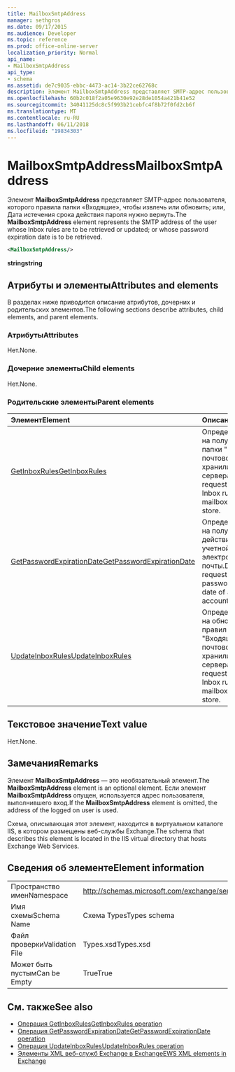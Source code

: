 ```yaml
---
title: MailboxSmtpAddress
manager: sethgros
ms.date: 09/17/2015
ms.audience: Developer
ms.topic: reference
ms.prod: office-online-server
localization_priority: Normal
api_name:
- MailboxSmtpAddress
api_type:
- schema
ms.assetid: de7c9035-ebbc-4473-ac14-3b22ce62768c
description: Элемент MailboxSmtpAddress представляет SMTP-адрес пользователя, которого правила папки «Входящие», чтобы извлечь или обновить; или, Дата истечения срока действия пароля нужно вернуть.
ms.openlocfilehash: 60b2c018f2a05e9630e92e28de1054a421b41e52
ms.sourcegitcommit: 34041125dc8c5f993b21cebfc4f8b72f0fd2cb6f
ms.translationtype: MT
ms.contentlocale: ru-RU
ms.lasthandoff: 06/11/2018
ms.locfileid: "19834303"
---
```

# <a name="mailboxsmtpaddress"></a><span data-ttu-id="5fe40-103">MailboxSmtpAddress</span><span class="sxs-lookup"><span data-stu-id="5fe40-103">MailboxSmtpAddress</span></span>

<span data-ttu-id="5fe40-104">Элемент **MailboxSmtpAddress** представляет SMTP-адрес пользователя, которого правила папки «Входящие», чтобы извлечь или обновить; или, Дата истечения срока действия пароля нужно вернуть.</span><span class="sxs-lookup"><span data-stu-id="5fe40-104">The **MailboxSmtpAddress** element represents the SMTP address of the user whose Inbox rules are to be retrieved or updated; or whose password expiration date is to be retrieved.</span></span> 
  
```XML
<MailboxSmtpAddress/>
```

<span data-ttu-id="5fe40-105">**string**</span><span class="sxs-lookup"><span data-stu-id="5fe40-105">**string**</span></span>

## <a name="attributes-and-elements"></a><span data-ttu-id="5fe40-106">Атрибуты и элементы</span><span class="sxs-lookup"><span data-stu-id="5fe40-106">Attributes and elements</span></span>

<span data-ttu-id="5fe40-107">В разделах ниже приводится описание атрибутов, дочерних и родительских элементов.</span><span class="sxs-lookup"><span data-stu-id="5fe40-107">The following sections describe attributes, child elements, and parent elements.</span></span>
  
### <a name="attributes"></a><span data-ttu-id="5fe40-108">Атрибуты</span><span class="sxs-lookup"><span data-stu-id="5fe40-108">Attributes</span></span>

<span data-ttu-id="5fe40-109">Нет.</span><span class="sxs-lookup"><span data-stu-id="5fe40-109">None.</span></span>
  
### <a name="child-elements"></a><span data-ttu-id="5fe40-110">Дочерние элементы</span><span class="sxs-lookup"><span data-stu-id="5fe40-110">Child elements</span></span>

<span data-ttu-id="5fe40-111">Нет.</span><span class="sxs-lookup"><span data-stu-id="5fe40-111">None.</span></span>
  
### <a name="parent-elements"></a><span data-ttu-id="5fe40-112">Родительские элементы</span><span class="sxs-lookup"><span data-stu-id="5fe40-112">Parent elements</span></span>

|<span data-ttu-id="5fe40-113">**Элемент**</span><span class="sxs-lookup"><span data-stu-id="5fe40-113">**Element**</span></span>|<span data-ttu-id="5fe40-114">**Описание**</span><span class="sxs-lookup"><span data-stu-id="5fe40-114">**Description**</span></span>|
|:-----|:-----|
|[<span data-ttu-id="5fe40-115">GetInboxRules</span><span class="sxs-lookup"><span data-stu-id="5fe40-115">GetInboxRules</span></span>](getinboxrules.md) <br/> |<span data-ttu-id="5fe40-116">Определяет запрос на получение правил папки "Входящие" почтового ящика в хранилище сервера.</span><span class="sxs-lookup"><span data-stu-id="5fe40-116">Defines a request to get the Inbox rules on a mailbox in the server store.</span></span>  <br/> |
|[<span data-ttu-id="5fe40-117">GetPasswordExpirationDate</span><span class="sxs-lookup"><span data-stu-id="5fe40-117">GetPasswordExpirationDate</span></span>](getpasswordexpirationdate.md) <br/> |<span data-ttu-id="5fe40-118">Определяет запрос на получение срок действия пароля учетной записи электронной почты.</span><span class="sxs-lookup"><span data-stu-id="5fe40-118">Defines a request to get the password expiration date of an email account.</span></span>  <br/> |
|[<span data-ttu-id="5fe40-119">UpdateInboxRules</span><span class="sxs-lookup"><span data-stu-id="5fe40-119">UpdateInboxRules</span></span>](updateinboxrules.md) <br/> |<span data-ttu-id="5fe40-120">Определяет запрос на обновление правил папки "Входящие" почтового ящика в хранилище сервера.</span><span class="sxs-lookup"><span data-stu-id="5fe40-120">Defines a request to update the Inbox rules in a mailbox in the server store.</span></span>  <br/> |
   
## <a name="text-value"></a><span data-ttu-id="5fe40-121">Текстовое значение</span><span class="sxs-lookup"><span data-stu-id="5fe40-121">Text value</span></span>

<span data-ttu-id="5fe40-122">Нет.</span><span class="sxs-lookup"><span data-stu-id="5fe40-122">None.</span></span>
  
## <a name="remarks"></a><span data-ttu-id="5fe40-123">Замечания</span><span class="sxs-lookup"><span data-stu-id="5fe40-123">Remarks</span></span>

<span data-ttu-id="5fe40-124">Элемент **MailboxSmtpAddress** — это необязательный элемент.</span><span class="sxs-lookup"><span data-stu-id="5fe40-124">The **MailboxSmtpAddress** element is an optional element.</span></span> <span data-ttu-id="5fe40-125">Если элемент **MailboxSmtpAddress** опущен, используется адрес пользователя, выполнившего вход.</span><span class="sxs-lookup"><span data-stu-id="5fe40-125">If the **MailboxSmtpAddress** element is omitted, the address of the logged on user is used.</span></span> 
  
<span data-ttu-id="5fe40-126">Схема, описывающая этот элемент, находится в виртуальном каталоге IIS, в котором размещены веб-службы Exchange.</span><span class="sxs-lookup"><span data-stu-id="5fe40-126">The schema that describes this element is located in the IIS virtual directory that hosts Exchange Web Services.</span></span>
  
## <a name="element-information"></a><span data-ttu-id="5fe40-127">Сведения об элементе</span><span class="sxs-lookup"><span data-stu-id="5fe40-127">Element information</span></span>

|||
|:-----|:-----|
|<span data-ttu-id="5fe40-128">Пространство имен</span><span class="sxs-lookup"><span data-stu-id="5fe40-128">Namespace</span></span>  <br/> |http://schemas.microsoft.com/exchange/services/2006/types  <br/> |
|<span data-ttu-id="5fe40-129">Имя схемы</span><span class="sxs-lookup"><span data-stu-id="5fe40-129">Schema Name</span></span>  <br/> |<span data-ttu-id="5fe40-130">Схема Types</span><span class="sxs-lookup"><span data-stu-id="5fe40-130">Types schema</span></span>  <br/> |
|<span data-ttu-id="5fe40-131">Файл проверки</span><span class="sxs-lookup"><span data-stu-id="5fe40-131">Validation File</span></span>  <br/> |<span data-ttu-id="5fe40-132">Types.xsd</span><span class="sxs-lookup"><span data-stu-id="5fe40-132">Types.xsd</span></span>  <br/> |
|<span data-ttu-id="5fe40-133">Может быть пустым</span><span class="sxs-lookup"><span data-stu-id="5fe40-133">Can be Empty</span></span>  <br/> |<span data-ttu-id="5fe40-134">True</span><span class="sxs-lookup"><span data-stu-id="5fe40-134">True</span></span>  <br/> |
   
## <a name="see-also"></a><span data-ttu-id="5fe40-135">См. также</span><span class="sxs-lookup"><span data-stu-id="5fe40-135">See also</span></span>

- [<span data-ttu-id="5fe40-136">Операция GetInboxRules</span><span class="sxs-lookup"><span data-stu-id="5fe40-136">GetInboxRules operation</span></span>](getinboxrules-operation.md)
- [<span data-ttu-id="5fe40-137">Операция GetPasswordExpirationDate</span><span class="sxs-lookup"><span data-stu-id="5fe40-137">GetPasswordExpirationDate operation</span></span>](getpasswordexpirationdate-operation.md)
- [<span data-ttu-id="5fe40-138">Операция UpdateInboxRules</span><span class="sxs-lookup"><span data-stu-id="5fe40-138">UpdateInboxRules operation</span></span>](updateinboxrules-operation.md)
- [<span data-ttu-id="5fe40-139">Элементы XML веб-служб Exchange в Exchange</span><span class="sxs-lookup"><span data-stu-id="5fe40-139">EWS XML elements in Exchange</span></span>](ews-xml-elements-in-exchange.md)

